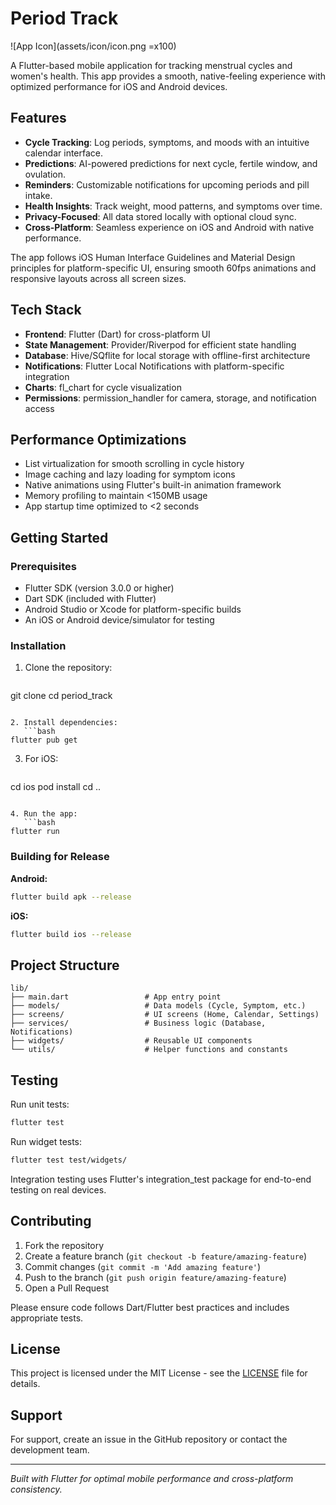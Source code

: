 # Period Track

![App Icon](assets/icon/icon.png =x100)

A Flutter-based mobile application for tracking menstrual cycles and women's health. This app provides a smooth, native-feeling experience with optimized performance for iOS and Android devices.

## Features

- **Cycle Tracking**: Log periods, symptoms, and moods with an intuitive calendar interface.
- **Predictions**: AI-powered predictions for next cycle, fertile window, and ovulation.
- **Reminders**: Customizable notifications for upcoming periods and pill intake.
- **Health Insights**: Track weight, mood patterns, and symptoms over time.
- **Privacy-Focused**: All data stored locally with optional cloud sync.
- **Cross-Platform**: Seamless experience on iOS and Android with native performance.

The app follows iOS Human Interface Guidelines and Material Design principles for platform-specific UI, ensuring smooth 60fps animations and responsive layouts across all screen sizes.

## Tech Stack

- **Frontend**: Flutter (Dart) for cross-platform UI
- **State Management**: Provider/Riverpod for efficient state handling
- **Database**: Hive/SQflite for local storage with offline-first architecture
- **Notifications**: Flutter Local Notifications with platform-specific integration
- **Charts**: fl_chart for cycle visualization
- **Permissions**: permission_handler for camera, storage, and notification access

## Performance Optimizations

- List virtualization for smooth scrolling in cycle history
- Image caching and lazy loading for symptom icons
- Native animations using Flutter's built-in animation framework
- Memory profiling to maintain <150MB usage
- App startup time optimized to <2 seconds

## Getting Started

### Prerequisites

- Flutter SDK (version 3.0.0 or higher)
- Dart SDK (included with Flutter)
- Android Studio or Xcode for platform-specific builds
- An iOS or Android device/simulator for testing

### Installation

1. Clone the repository:
   ```bash
git clone <your-repo-url>
cd period_track
```

2. Install dependencies:
   ```bash
flutter pub get
```

3. For iOS:
   ```bash
cd ios
pod install
cd ..
```

4. Run the app:
   ```bash
flutter run
```

### Building for Release

**Android:**
```bash
flutter build apk --release
```

**iOS:**
```bash
flutter build ios --release
```

## Project Structure

```
lib/
├── main.dart                 # App entry point
├── models/                   # Data models (Cycle, Symptom, etc.)
├── screens/                  # UI screens (Home, Calendar, Settings)
├── services/                 # Business logic (Database, Notifications)
├── widgets/                  # Reusable UI components
└── utils/                    # Helper functions and constants
```

## Testing

Run unit tests:
```bash
flutter test
```

Run widget tests:
```bash
flutter test test/widgets/
```

Integration testing uses Flutter's integration_test package for end-to-end testing on real devices.

## Contributing

1. Fork the repository
2. Create a feature branch (`git checkout -b feature/amazing-feature`)
3. Commit changes (`git commit -m 'Add amazing feature'`)
4. Push to the branch (`git push origin feature/amazing-feature`)
5. Open a Pull Request

Please ensure code follows Dart/Flutter best practices and includes appropriate tests.

## License

This project is licensed under the MIT License - see the [LICENSE](LICENSE) file for details.

## Support

For support, create an issue in the GitHub repository or contact the development team.

---

*Built with Flutter for optimal mobile performance and cross-platform consistency.*
